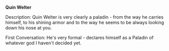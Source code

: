 **Quin Welter**

Description: 
    Quin Welter is very clearly a paladin - from the way he carries himself, to his shining armor and to the way he seems to be always looking down his nose at you. 

First Conversation:
    He's very formal - declares himself as a Paladin of whatever god I haven't decided yet. 